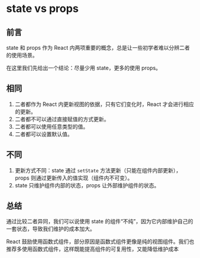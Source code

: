 # state vs props

## 前言

state 和 props 作为 React 内两项重要的概念，总是让一些初学者难以分辨二者的使用场景。

在这里我们先给出一个结论：尽量少用 state，更多的使用 props。

## 相同

1. 二者都作为 React 内更新视图的依据，只有它们变化时，React 才会进行相应的更新。
2. 二者都不可以通过直接赋值的方式更新。
3. 二者都可以使用任意类型的值。
4. 二者都可以设置默认值。

## 不同

1. 更新方式不同：state 通过 `setState` 方法更新（只能在组件内部更新），props 则通过更新传入的值实现（组件内不可变）。
2. state 只维护组件内部的状态，props 让外部维护组件的状态。

## 总结

通过比较二者异同，我们可以说使用 state 的组件“不纯”，因为它内部维护自己的一套状态，导致我们维护的成本加大。

React 鼓励使用函数式组件，部分原因是函数式组件更像是纯的视图组件。我们也推荐多使用函数式组件，这样既能提高组件的可复用性，又能降低维护成本